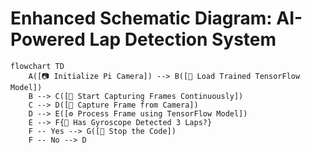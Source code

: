 # Enhanced Schematic Diagram: AI-Powered Lap Detection System

```mermaid
flowchart TD
    A([📷 Initialize Pi Camera]) --> B([🧠 Load Trained TensorFlow Model])
    B --> C([🎥 Start Capturing Frames Continuously])
    C --> D([📸 Capture Frame from Camera])
    D --> E([⚙️ Process Frame using TensorFlow Model])
    E --> F{🏁 Has Gyroscope Detected 3 Laps?}
    F -- Yes --> G([🛑 Stop the Code])
    F -- No --> D

